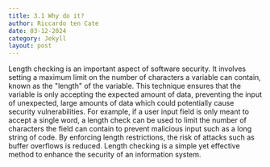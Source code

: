 ```yaml
---
title: 3.1 Why do it?
author: Riccardo ten Cate
date: 03-12-2024
category: Jekyll
layout: post
---
```


Length checking is an important aspect of software security. It involves setting a maximum limit on the number of characters a variable can contain, known as the "length" of the variable. This technique ensures that the variable is only accepting the expected amount of data, preventing the input of unexpected, large amounts of data which could potentially cause security vulnerabilities. For example, if a user input field is only meant to accept a single word, a length check can be used to limit the number of characters the field can contain to prevent malicious input such as a long string of code. By enforcing length restrictions, the risk of attacks such as buffer overflows is reduced. Length checking is a simple yet effective method to enhance the security of an information system.

